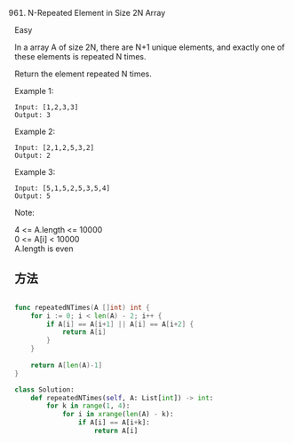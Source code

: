 961. N-Repeated Element in Size 2N Array


Easy


In a array A of size 2N, there are N+1 unique elements, and exactly one of these elements is repeated N times.

Return the element repeated N times.

 

Example 1:

```
Input: [1,2,3,3]
Output: 3
```

Example 2:

```
Input: [2,1,2,5,3,2]
Output: 2
```

Example 3:

```
Input: [5,1,5,2,5,3,5,4]
Output: 5
```

Note:

4 <= A.length <= 10000  
0 <= A[i] < 10000  
A.length is even


## 方法

```go

func repeatedNTimes(A []int) int {
    for i := 0; i < len(A) - 2; i++ {
        if A[i] == A[i+1] || A[i] == A[i+2] {
            return A[i]
        }
    }
    
    return A[len(A)-1]
}
```



```python
class Solution:
    def repeatedNTimes(self, A: List[int]) -> int:
        for k in range(1, 4):
            for i in xrange(len(A) - k):
                if A[i] == A[i+k]:
                    return A[i]
```